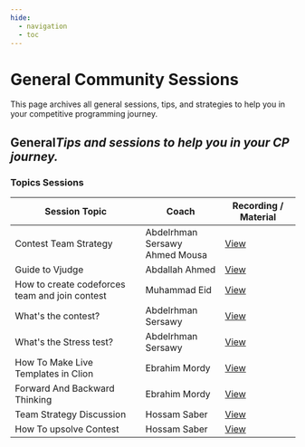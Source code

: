 ```yaml
---
hide:
  - navigation
  - toc
---
```


# General Community Sessions

This page archives all general sessions, tips, and strategies to help you in your competitive programming journey.

<div class="level-section">
  <h2>General<em>Tips and sessions to help you in your CP journey.</em></h2>

<h3>Topics Sessions</h3>
  <table class="sessions-table">
    <thead>
        <tr>
            <th>Session Topic</th>
            <th>Coach</th>
            <th>Recording / Material</th>
        </tr>
    </thead>
    <tbody>
        <tr>
            <td>Contest Team Strategy</td>
            <td>
               <a data-link="coach:abdelrhman_sersawy">Abdelrhman Sersawy</a>
               <br>
               <a data-link="coach:ahmed_mousa">Ahmed Mousa</a>
            </td>
            <td><a href="https://www.youtube.com/watch?v=DPVeeVq9jWk" target="_blank">View</a></td>
        </tr>
        <tr>
            <td>Guide to Vjudge</td>
            <td><a data-link="coach:abdallah_ahmed">Abdallah Ahmed</a></td>
            <td>
                <a href="https://www.youtube.com/watch?v=rlP_ONf1bo8" target="_blank">View</a>
            </td>
        </tr>
        <tr>
            <td>How to create codeforces team and join contest</td>
            <td>
               <a data-link="coach:muhammad_eid">Muhammad Eid</a>
            </td>
            <td><a href="https://www.youtube.com/watch?v=yjQ3mHHSCNA" target="_blank">View</a></td>
        </tr>
        <tr>
            <td>What's the contest?</td>
            <td>
               <a data-link="coach:abdelrhman_sersawy">Abdelrhman Sersawy</a>
            </td>
            <td><a href="https://drive.google.com/file/d/1Hr0qaKHIy91duxuRFBrN0SCLvnNLHpS1/view?usp=sharing" target="_blank">View</a></td>
        </tr>
        <tr>
            <td>What's the Stress test?</td>
            <td>
               <a data-link="coach:abdelrhman_sersawy">Abdelrhman Sersawy</a>
            </td>
            <td><a href="https://drive.google.com/file/d/1XpIaVCu0RNf7kjWHxYqapXcAs6-qbCb6/view?usp=sharing" target="_blank">View</a></td>
        </tr>
        <tr>
            <td>How To Make Live Templates in Clion</td>
            <td>
               <a data-link="coach:ebrahim_mordy">Ebrahim Mordy</a>
            </td>
            <td><a href="https://www.youtube.com/watch?v=7_3pWlfU1Qo&list=PL7GFWD3CwxpZTCtOGnZbDZpMBDipXwAjo&index=6" target="_blank">View</a></td>
        </tr>
        <tr>
            <td>Forward And Backward Thinking</td>
            <td>
               <a data-link="coach:ebrahim_mordy">Ebrahim Mordy</a>
            </td>
            <td><a href="https://www.youtube.com/watch?v=6oozIFjhcQI&list=PL7GFWD3CwxpZTCtOGnZbDZpMBDipXwAjo&index=1" target="_blank">View</a></td>
        </tr> 
        <tr>
            <td>Team Strategy Discussion</td>
            <td>
               <a data-link="coach:hossam_saber">Hossam Saber</a>
            </td>
            <td><a href="https://youtu.be/O2QEHNkvzJ4?si=yXha8GZ3RYYIYxhb" target="_blank">View</a></td>
        </tr>
        <tr>
            <td>How To upsolve Contest</td>
            <td>
               <a data-link="coach:hossam_saber">Hossam Saber</a>
            </td>
            <td><a href="https://www.youtube.com/watch?v=976o2k_tMUM" target="_blank">View</a></td>
        </tr>
    </tbody>
  </table>

</div> 